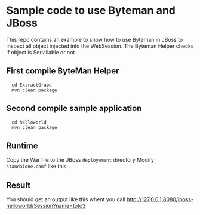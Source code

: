 # Sample code to use Byteman and JBoss

This repo contains an example to show how to use Byteman in JBoss to inspect all object injected into the WebSession.
The Byteman Helper checks if object is Serialiable or not.

## First compile ByteMan Helper  

```
  cd ExtractGrape
  mvn clean package
```

## Second compile sample application

```
  cd helloworld
  mvn clean package
```

## Runtime

Copy the War file to the JBoss `deployement` directory
Modify `standalone.conf` like this 



## Result 

You should get an output like this whent you call <http://127.0.0.1:8080/jboss-helloworld/Session?name=toto3>
